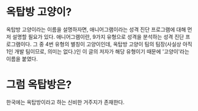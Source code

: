 # 옥탑방 고양이?

옥탑방 고양이라는 이름을 설명하자면, 애니어그램이라는 성격 진단 프로그램에 대해 먼저 설명할 필요가 있다. 애니어그램이란, 9가지 유형으로 성격을 분석하는 성격 진단 프로그램이다. 그 중  4번 유형의 별칭이 고양이인데, 옥탑방 고양이 팀의 팀장(사실상 아직 1인 개발 팀이므로, 의미는 없다.)인 이 글의 저자가 해당 유형이기 때문에 '고양이'라는 이름을 붙였다.

# 그럼 옥탑방은?

한국에는 옥탑방이라고 하는 신비한 거주지가 존재한다. 
